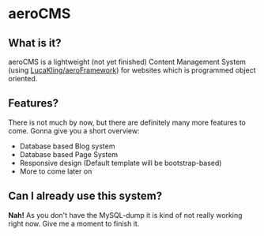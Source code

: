 # aeroCMS
## What is it?

aeroCMS is a lightweight (not yet finished) Content Management System (using [LucaKling/aeroFramework](https://github.com/LucaKling/aeroFramework)) for websites which is programmed object oriented.

## Features?

There is not much by now, but there are definitely many more features to come.
Gonna give you a short overview: 

* Database based Blog system
* Database based Page System
* Responsive design (Default template will be bootstrap-based)
* More to come later on

## Can I already use this system?

**Nah!** As you don't have the MySQL-dump it is kind of not really working right now. Give me a moment to finish it.
